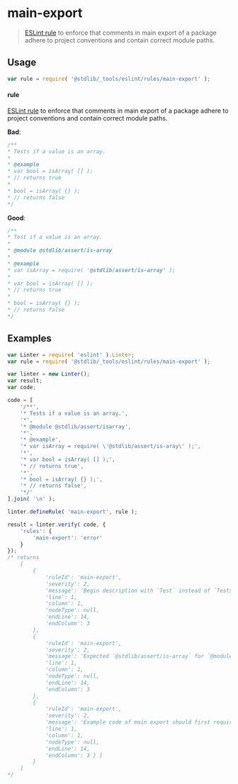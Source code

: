 <!--

@license Apache-2.0

Copyright (c) 2018 The Stdlib Authors.

Licensed under the Apache License, Version 2.0 (the "License");
you may not use this file except in compliance with the License.
You may obtain a copy of the License at

   http://www.apache.org/licenses/LICENSE-2.0

Unless required by applicable law or agreed to in writing, software
distributed under the License is distributed on an "AS IS" BASIS,
WITHOUT WARRANTIES OR CONDITIONS OF ANY KIND, either express or implied.
See the License for the specific language governing permissions and
limitations under the License.

-->

# main-export

> [ESLint rule][eslint-rules] to enforce that comments in main export of a package adhere to project conventions and contain correct module paths.

<section class="intro">

</section>

<!-- /.intro -->

<section class="usage">

## Usage

```javascript
var rule = require( '@stdlib/_tools/eslint/rules/main-export' );
```

#### rule

[ESLint rule][eslint-rules] to enforce that comments in main export of a package adhere to project conventions and contain correct module paths.

**Bad**:

<!-- eslint-disable stdlib/main-export -->

```javascript
/**
* Tests if a value is an array.
*
* @example
* var bool = isArray( [] );
* // returns true
*
* bool = isArray( {} );
* // returns false
*/
```

**Good**:

```javascript
/**
* Test if a value is an array.
*
* @module @stdlib/assert/is-array
*
* @example
* var isArray = require( '@stdlib/assert/is-array' );
*
* var bool = isArray( [] );
* // returns true
*
* bool = isArray( {} );
* // returns false
*/
```

</section>

<!-- /.usage -->

<section class="examples">

## Examples

<!-- eslint no-undef: "error" -->

```javascript
var Linter = require( 'eslint' ).Linter;
var rule = require( '@stdlib/_tools/eslint/rules/main-export' );

var linter = new Linter();
var result;
var code;

code = [
    '/**',
    '* Tests if a value is an array.',
    '*',
    '* @module @stdlib/assert/isarray',
    '*',
    '* @example',
    '* var isArray = require( \'@stdlib/assert/is-aray\' );',
    '*',
    '* var bool = isArray( [] );',
    '* // returns true',
    '*',
    '* bool = isArray( {} );',
    '* // returns false',
    '*/'
].join( '\n' );

linter.defineRule( 'main-export', rule );

result = linter.verify( code, {
    'rules': {
        'main-export': 'error'
    }
});
/* returns
    [
        {
            'ruleId': 'main-export',
            'severity': 2,
            'message': 'Begin description with `Test` instead of `Tests`',
            'line': 1,
            'column': 1,
            'nodeType': null,
            'endLine': 14,
            'endColumn': 3
        },
        {
            'ruleId': 'main-export',
            'severity': 2,
            'message': 'Expected `@stdlib/assert/is-array` for `@module` tag, but encountered `@stdlib/assert/isarray`',
            'line': 1,
            'column': 1,
            'nodeType': null,
            'endLine': 14,
            'endColumn': 3
        },
        {
            'ruleId': 'main-export',
            'severity': 2,
            'message': 'Example code of main export should first require `@stdlib/assert/is-array`, but encountered `@stdlib/assert/is-aray`',
            'line': 1,
            'column': 1,
            'nodeType': null,
            'endLine': 14,
            'endColumn': 3 } ]
        }
    ]
*/
```

</section>

<!-- /.examples -->

<section class="links">

[eslint-rules]: https://eslint.org/docs/developer-guide/working-with-rules

</section>

<!-- /.links -->
